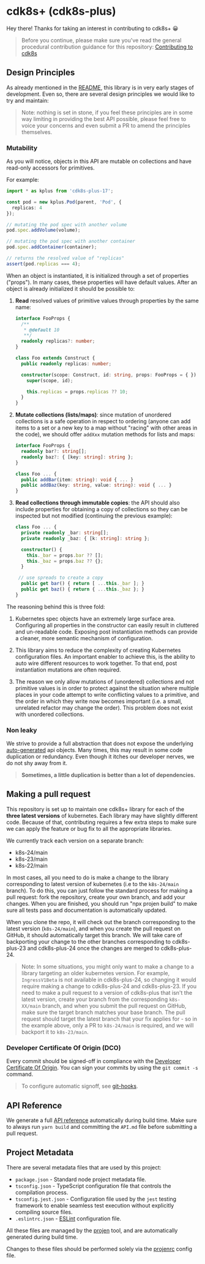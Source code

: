 # cdk8s+ (cdk8s-plus)

Hey there! Thanks for taking an interest in contributing to cdk8s+ 😀

> Before you continue, please make sure you've read the general procedural contribution guidance for this repository: [Contributing to cdk8s](../../CONTRIBUTING.md)

## Design Principles

As already mentioned in the [README](./README.md), this library is in very early stages of development.
Even so, there are several design principles we would like to try and maintain:

> Note: nothing is set in stone, if you feel these principles are in some way limiting in providing the best API possible, please feel
free to voice your concerns and even submit a PR to amend the principles themselves.

### Mutability

As you will notice, objects in this API are mutable on collections and have
read-only accessors for primitives.

For example:

```typescript
import * as kplus from 'cdk8s-plus-17';

const pod = new kplus.Pod(parent, 'Pod', {
  replicas: 4
});

// mutating the pod spec with another volume
pod.spec.addVolume(volume);

// mutating the pod spec with another container
pod.spec.addContainer(container);

// returns the resolved value of "replicas"
assert(pod.replicas === 4);
```

When an object is instantiated, it is initialized through a set of properties
("props"). In many cases, these properties will have default values. After an
object is already initialized it should be possible to:

1. **Read** resolved values of primitive values through properties by the same
   name:

    ```ts
    interface FooProps {
      /**
       * @default 10
       **/
      readonly replicas?: number;
    }

    class Foo extends Construct {
      public readonly replicas: number;

      constructor(scope: Construct, id: string, props: FooProps = { }) {
        super(scope, id);

        this.replicas = props.replicas ?? 10;
      }
    }
    ```

2. **Mutate collections (lists/maps)**: since mutation of unordered collections
   is a safe operation in respect to ordering (anyone can add items to a set or
   a new key to a map without "racing" with other areas in the code), we should
   offer `addXxx` mutation methods for lists and maps:

   ```ts
   interface FooProps {
     readonly bar?: string[];
     readonly baz?: { [key: string]: string };
   }

   class Foo ... {
     public addBar(item: string): void { ... }
     public addBaz(key: string, value: string): void { ... }
   }
   ```

3. **Read collections through immutable copies**: the API should also include
   properties for obtaining a copy of collections so they can be inspected but
   not modified (continuing the previous example):

   ```ts
   class Foo ... {
     private readonly _bar: string[];
     private readonly _baz: { [k: string]: string };

     constructor() {
       this._bar = props.bar ?? [];
       this._baz = props.baz ?? {};
     }

    // use spreads to create a copy
     public get bar() { return [ ...this._bar ]; }
     public get baz() { return { ...this._baz }; }
   }
   ```


The reasoning behind this is three fold:

1. Kubernetes spec objects have an extremely large surface area. Configuring all
   properties in the constructor can easily result in cluttered and un-readable
   code. Exposing post instantiation methods can provide a cleaner, more
   semantic mechanism of configuration.

2. This library aims to reduce the complexity of creating Kubernetes
   configuration files. An important enabler to achieve this, is the ability to
   auto wire different resources to work together. To that end, post
   instantiation mutations are often required.

3. The reason we only allow mutations of (unordered) collections and not
   primitive values is in order to protect against the situation where multiple
   places in your code attempt to write conflicting values to a primitive, and
   the order in which they write now becomes important (i.e. a small, unrelated
   refactor may change the order). This problem does not exist with unordered
   collections.

### Non leaky

We strive to provide a full abstraction that does not expose the underlying [auto-generated](./imports/k8s.d.ts) api objects.
Many times, this may result in some code duplication or redundancy. Even though it itches our developer nerves, we do not shy away from it.

> **Sometimes, a little duplication is better than a lot of dependencies.**

## Making a pull request

This repository is set up to maintain one cdk8s+ library for each of the **three
latest versions** of kubernetes. Each library may have slightly different code.
Because of that, contributing requires a few extra steps to make sure we can
apply the feature or bug fix to all the appropriate libraries.

We currently track each version on a separate branch:

- k8s-24/main
- k8s-23/main
- k8s-22/main

In most cases, all you need to do is make a change to the library corresponding
to latest version of kubernetes (i.e to the `k8s-24/main` branch). To do this,
you can just follow the standard process for making a pull request: fork the
repository, create your own branch, and add your changes. When you are finished,
you should run "npx projen build" to make sure all tests pass and documentation
is automatically updated.

When you clone the repo, it will check out the branch corresponding to the
latest version (`k8s-24/main`), and when you create the pull request on GitHub, it
should automatically target this branch. We will take care of backporting your
change to the other branches corresponding to cdk8s-plus-23 and cdk8s-plus-24
once the changes are merged to cdk8s-plus-24.

> Note: In some situations, you might only want to make a change to a library
targeting an older kubernetes version. For example, `IngressV1Beta` is not
available in cdk8s-plus-24, so changing it would require making a change to
cdk8s-plus-24 and cdk8s-plus-23. If you need to make a pull request to a version
of cdk8s-plus that isn't the latest version, create your branch from the corresponding
`k8s-XX/main` branch, and when you submit the pull request on GitHub, make sure the
target branch matches your base branch. The pull request should target the latest branch that your fix
applies for - so in the example above, only a PR to `k8s-24/main` is required,
and we will backport it to `k8s-23/main`.

### Developer Certificate Of Origin (DCO)

Every commit should be signed-off in compliance with the [Developer Certificate Of Origin](./DCO).
You can sign your commits by using the `git commit -s` command.

> To configure automatic signoff, see [git-hooks](./git-hooks/README.md).

## API Reference

We generate a full [API reference](./docs) automatically during build time. Make
sure to always run `yarn build` and committing the `API.md` file before
submitting a pull request.

## Project Metadata

There are several metadata files that are used by this project:

- `package.json` - Standard node project metadata file.
- `tsconfig.json` - TypeScript configuration file that controls the compilation process.
- `tsconfig.jest.json` - Configuration file used by the `jest` testing framework to enable seamless test execution without explicitly compiling source files.
- `.eslintrc.json` - [ESLint](https://eslint.org/) configuration file.

All these files are managed by the [projen](https://www.npmjs.com/package/projen) tool, and are automatically generated during build time.

Changes to these files should be performed solely via the [projenrc](./.projenrc.js) config file.
